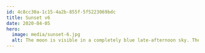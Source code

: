 ```yaml
---
id: 4c8cc30a-1c15-4a2b-855f-5f5223069bdc
title: Sunset v6
date: 2020-04-05
hero:
  image: media/sunset-6.jpg
  alt: The moon is visible in a completely blue late-afternoon sky. The shadows of two trees and the photographer reach long onto a green meadow.
---
```

